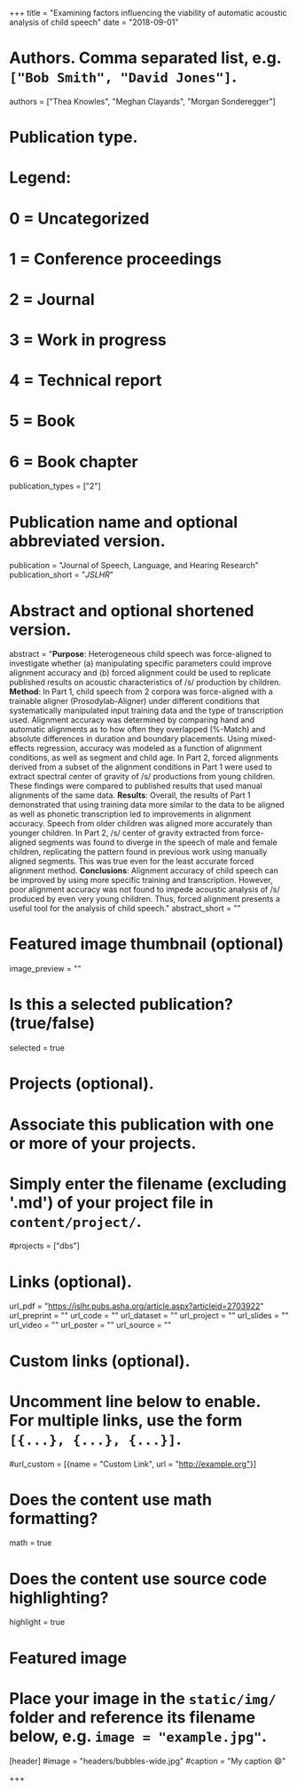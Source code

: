 +++
title = "Examining factors influencing the viability of automatic acoustic analysis of child speech"
date = "2018-09-01"

# Authors. Comma separated list, e.g. `["Bob Smith", "David Jones"]`.
authors = ["Thea Knowles", "Meghan Clayards", "Morgan Sonderegger"]

# Publication type.
# Legend:
# 0 = Uncategorized
# 1 = Conference proceedings
# 2 = Journal
# 3 = Work in progress
# 4 = Technical report
# 5 = Book
# 6 = Book chapter
publication_types = ["2"]

# Publication name and optional abbreviated version.
publication = "Journal of Speech, Language, and Hearing Research"
publication_short = "*JSLHR*"

# Abstract and optional shortened version.
abstract = "**Purpose**: Heterogeneous child speech was force-aligned to investigate whether (a) manipulating specific parameters could improve alignment accuracy and (b) forced alignment could be used to replicate published results on acoustic characteristics of /s/ production by children. **Method**: In Part 1, child speech from 2 corpora was force-aligned with a trainable aligner (Prosodylab-Aligner) under different conditions that systematically manipulated input training data and the type of transcription used. Alignment accuracy was determined by comparing hand and automatic alignments as to how often they overlapped (%-Match) and absolute differences in duration and boundary placements. Using mixed-effects regression, accuracy was modeled as a function of alignment conditions, as well as segment and child age. In Part 2, forced alignments derived from a subset of the alignment conditions in Part 1 were used to extract spectral center of gravity of /s/ productions from young children. These findings were compared to published results that used manual alignments of the same data. **Results**: Overall, the results of Part 1 demonstrated that using training data more similar to the data to be aligned as well as phonetic transcription led to improvements in alignment accuracy. Speech from older children was aligned more accurately than younger children. In Part 2, /s/ center of gravity extracted from force-aligned segments was found to diverge in the speech of male and female children, replicating the pattern found in previous work using manually aligned segments. This was true even for the least accurate forced alignment method. **Conclusions**: Alignment accuracy of child speech can be improved by using more specific training and transcription. However, poor alignment accuracy was not found to impede acoustic analysis of /s/ produced by even very young children. Thus, forced alignment presents a useful tool for the analysis of child speech."
abstract_short = ""

# Featured image thumbnail (optional)
image_preview = ""

# Is this a selected publication? (true/false)
selected = true

# Projects (optional).
#   Associate this publication with one or more of your projects.
#   Simply enter the filename (excluding '.md') of your project file in `content/project/`.
#projects = ["dbs"]

# Links (optional).
url_pdf = "https://jslhr.pubs.asha.org/article.aspx?articleid=2703922"
url_preprint = ""
url_code = ""
url_dataset = ""
url_project = ""
url_slides = ""
url_video = ""
url_poster = ""
url_source = ""

# Custom links (optional).
#   Uncomment line below to enable. For multiple links, use the form `[{...}, {...}, {...}]`.
#url_custom = [{name = "Custom Link", url = "http://example.org"}]

# Does the content use math formatting?
math = true

# Does the content use source code highlighting?
highlight = true

# Featured image
# Place your image in the `static/img/` folder and reference its filename below, e.g. `image = "example.jpg"`.
[header]
#image = "headers/bubbles-wide.jpg"
#caption = "My caption :smile:"

+++


